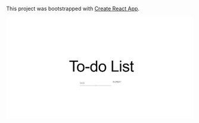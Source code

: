 This project was bootstrapped with [Create React App](https://github.com/facebook/create-react-app).

![](example.gif)
